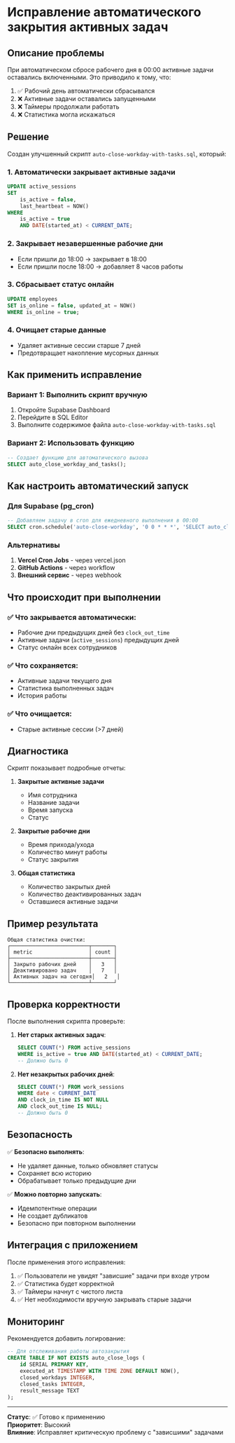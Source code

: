# Исправление автоматического закрытия активных задач

## Описание проблемы

При автоматическом сбросе рабочего дня в 00:00 активные задачи оставались включенными. Это приводило к тому, что:

1. ✅ Рабочий день автоматически сбрасывался
2. ❌ Активные задачи оставались запущенными
3. ❌ Таймеры продолжали работать
4. ❌ Статистика могла искажаться

## Решение

Создан улучшенный скрипт `auto-close-workday-with-tasks.sql`, который:

### 1. **Автоматически закрывает активные задачи**
```sql
UPDATE active_sessions 
SET 
    is_active = false,
    last_heartbeat = NOW()
WHERE 
    is_active = true 
    AND DATE(started_at) < CURRENT_DATE;
```

### 2. **Закрывает незавершенные рабочие дни**
- Если пришли до 18:00 → закрывает в 18:00
- Если пришли после 18:00 → добавляет 8 часов работы

### 3. **Сбрасывает статус онлайн**
```sql
UPDATE employees 
SET is_online = false, updated_at = NOW()
WHERE is_online = true;
```

### 4. **Очищает старые данные**
- Удаляет активные сессии старше 7 дней
- Предотвращает накопление мусорных данных

## Как применить исправление

### Вариант 1: Выполнить скрипт вручную
1. Откройте Supabase Dashboard
2. Перейдите в SQL Editor
3. Выполните содержимое файла `auto-close-workday-with-tasks.sql`

### Вариант 2: Использовать функцию
```sql
-- Создает функцию для автоматического вызова
SELECT auto_close_workday_and_tasks();
```

## Как настроить автоматический запуск

### Для Supabase (pg_cron)
```sql
-- Добавляем задачу в cron для ежедневного выполнения в 00:00
SELECT cron.schedule('auto-close-workday', '0 0 * * *', 'SELECT auto_close_workday_and_tasks();');
```

### Альтернативы
1. **Vercel Cron Jobs** - через vercel.json
2. **GitHub Actions** - через workflow
3. **Внешний сервис** - через webhook

## Что происходит при выполнении

### ✅ Что закрывается автоматически:
- Рабочие дни предыдущих дней без `clock_out_time`
- Активные задачи (`active_sessions`) предыдущих дней
- Статус онлайн всех сотрудников

### ✅ Что сохраняется:
- Активные задачи текущего дня
- Статистика выполненных задач
- История работы

### ✅ Что очищается:
- Старые активные сессии (>7 дней)

## Диагностика

Скрипт показывает подробные отчеты:

1. **Закрытые активные задачи**
   - Имя сотрудника
   - Название задачи  
   - Время запуска
   - Статус

2. **Закрытые рабочие дни**
   - Время прихода/ухода
   - Количество минут работы
   - Статус закрытия

3. **Общая статистика**
   - Количество закрытых дней
   - Количество деактивированных задач
   - Оставшиеся активные задачи

## Пример результата

```
Общая статистика очистки:
┌─────────────────────────┬───────┐
│ metric                  │ count │
├─────────────────────────┼───────┤
│ Закрыто рабочих дней    │   3   │
│ Деактивировано задач    │   7   │
│ Активных задач на сегодня│   2   │
└─────────────────────────┴───────┘
```

## Проверка корректности

После выполнения скрипта проверьте:

1. **Нет старых активных задач**:
   ```sql
   SELECT COUNT(*) FROM active_sessions 
   WHERE is_active = true AND DATE(started_at) < CURRENT_DATE;
   -- Должно быть 0
   ```

2. **Нет незакрытых рабочих дней**:
   ```sql
   SELECT COUNT(*) FROM work_sessions 
   WHERE date < CURRENT_DATE 
   AND clock_in_time IS NOT NULL 
   AND clock_out_time IS NULL;
   -- Должно быть 0
   ```

## Безопасность

✅ **Безопасно выполнять**:
- Не удаляет данные, только обновляет статусы
- Сохраняет всю историю
- Обрабатывает только предыдущие дни

✅ **Можно повторно запускать**:
- Идемпотентные операции
- Не создает дубликатов
- Безопасно при повторном выполнении

## Интеграция с приложением

После применения этого исправления:

1. ✅ Пользователи не увидят "зависшие" задачи при входе утром
2. ✅ Статистика будет корректной
3. ✅ Таймеры начнут с чистого листа
4. ✅ Нет необходимости вручную закрывать старые задачи

## Мониторинг

Рекомендуется добавить логирование:

```sql
-- Для отслеживания работы автозакрытия
CREATE TABLE IF NOT EXISTS auto_close_logs (
    id SERIAL PRIMARY KEY,
    executed_at TIMESTAMP WITH TIME ZONE DEFAULT NOW(),
    closed_workdays INTEGER,
    closed_tasks INTEGER,
    result_message TEXT
);
```

---

**Статус**: ✅ Готово к применению  
**Приоритет**: Высокий  
**Влияние**: Исправляет критическую проблему с "зависшими" задачами 